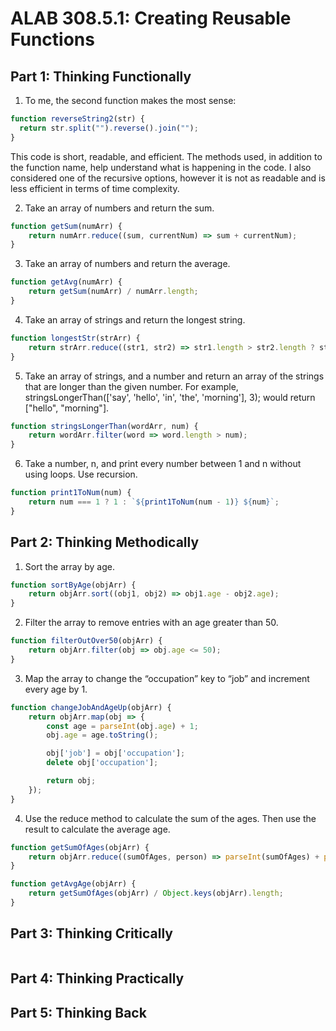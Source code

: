 # ALAB 308.5.1: Creating Reusable Functions

## Part 1: Thinking Functionally
1. To me, the second function makes the most sense: 
```javascript
function reverseString2(str) {
  return str.split("").reverse().join("");
}
```

This code is short, readable, and efficient. The methods used, in addition to the function name, help understand what is happening in the code. I also considered one of the recursive options, however it is not as readable and is less efficient in terms of time complexity. 

2. Take an array of numbers and return the sum.
```javascript
function getSum(numArr) {
    return numArr.reduce((sum, currentNum) => sum + currentNum);
}
```
3. Take an array of numbers and return the average.
```javascript
function getAvg(numArr) {
    return getSum(numArr) / numArr.length;
}
```
4. Take an array of strings and return the longest string.
```javascript
function longestStr(strArr) {
    return strArr.reduce((str1, str2) => str1.length > str2.length ? str1 : str2);
}
```
5. Take an array of strings, and a number and return an array of the strings that are longer than the given number. For example, stringsLongerThan(['say', 'hello', 'in', 'the', 'morning'], 3); would return ["hello", "morning"].
```javascript
function stringsLongerThan(wordArr, num) {
    return wordArr.filter(word => word.length > num);
}
```
6. Take a number, n, and print every number between 1 and n without using loops. Use recursion.
```javascript
function print1ToNum(num) {
    return num === 1 ? 1 : `${print1ToNum(num - 1)} ${num}`;
}
```

## Part 2: Thinking Methodically
1. Sort the array by age.
```javascript
function sortByAge(objArr) {
    return objArr.sort((obj1, obj2) => obj1.age - obj2.age);
}
```
2. Filter the array to remove entries with an age greater than 50.
```javascript
function filterOutOver50(objArr) {
    return objArr.filter(obj => obj.age <= 50);
}
```
3. Map the array to change the “occupation” key to “job” and increment every age by 1.
```javascript
function changeJobAndAgeUp(objArr) {
    return objArr.map(obj => {
        const age = parseInt(obj.age) + 1;
        obj.age = age.toString();

        obj['job'] = obj['occupation'];
        delete obj['occupation'];

        return obj;
    });
}
```
4. Use the reduce method to calculate the sum of the ages. Then use the result to calculate the average age.
```javascript
function getSumOfAges(objArr) {
    return objArr.reduce((sumOfAges, person) => parseInt(sumOfAges) + parseInt(person['age']), 0);
}

function getAvgAge(objArr) {
    return getSumOfAges(objArr) / Object.keys(objArr).length;
}
```

## Part 3: Thinking Critically
```javascript
```

## Part 4: Thinking Practically

## Part 5: Thinking Back